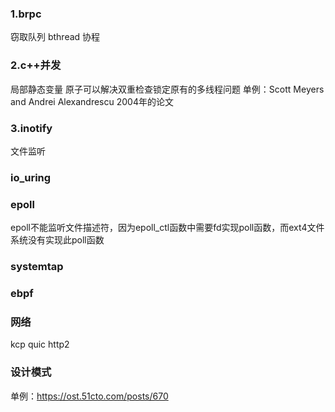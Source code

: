 ### 1.brpc
窃取队列
bthread
协程

### 2.c++并发
局部静态变量
原子可以解决双重检查锁定原有的多线程问题
单例：Scott Meyers and Andrei Alexandrescu 2004年的论文


### 3.inotify
文件监听

### io_uring

### epoll
epoll不能监听文件描述符，因为epoll_ctl函数中需要fd实现poll函数，而ext4文件系统没有实现此poll函数

### systemtap

### ebpf

### 网络
kcp quic http2


### 设计模式

单例：https://ost.51cto.com/posts/670

